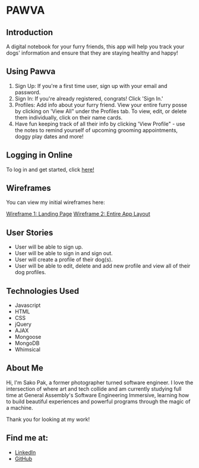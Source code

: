 # PAWVA


## Introduction

A digital notebook for your furry friends, this app will help you track your dogs' information and ensure that they are staying healthy and happy! 

## Using Pawva

1. Sign Up: If you're a first time user, sign up with your email and password.
2. Sign In: If you're already registered, congrats! Click 'Sign In.'
3. Profiles: Add info about your furry friend. View your entire furry posse by clicking on 'View All" under the Profiles tab. To view, edit, or delete them individually, click on their name cards.
4. Have fun keeping track of all their info by clicking 'View Profile" - use the notes to remind yourself of upcoming grooming appointments, doggy play dates and more! 


## Logging in Online
 To log in and get started, click <a href="https://sakopak.github.io/Project-2-Sako/" target="_blank">here!</a>  



## Wireframes

You can view my initial wireframes here:

<a href="https://imgur.com/dCSsY3X" target="_blank">Wireframe 1: Landing Page</a>
<a href="https://imgur.com/72VY86x" target="_blank">Wireframe 2: Entire App Layout</a>



## User Stories    

- User will be able to sign up.
- User will be able to sign in and sign out.
- User will create a profile of their dog(s).
- User will be able to edit, delete and add new profile and view all of their dog profiles.
  

## Technologies Used

- Javascript
- HTML
- CSS
- jQuery
- AJAX
- Mongoose
- MongoDB
- Whimsical
  
  

## About Me

Hi, I'm Sako Pak, a former photographer turned software engineer.
I love the intersection of where art and tech collide and am currently studying full time at General Assembly's Software Engineering Immersive, learning how to build beautiful experiences and powerful programs through the magic of a machine.

Thank you for looking at my work!  


## Find me at:
- <a href="https://www.linkedin.com/in/sako-pak/" target="_blank">LinkedIn</a>
- <a href="https://github.com/SakoPak" target="_blank">GitHub</a>

